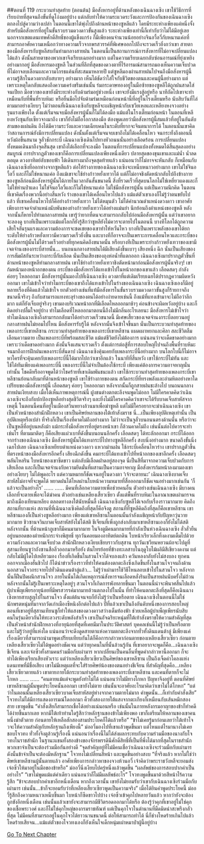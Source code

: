 ##ตอนที่ 119 กระบวนท่าสุดท้าย (ตอนต้น)
มือสังหารอยู่ที่ด้านหลังของเฉินฉางเซิง เขาใช้วิธีการที่เรียบง่ายที่สุดจนถึงขั้นที่ดูโง่งมอยู่บ้าง แต่กลับทำให้ความระแวดระวังและการป้องกันของเฉินฉางเซิงตกลงไปสู่ความว่างเปล่า ในตอนนี้เขาได้พุ่งไปถึงด้านหน้าของซูหลีแล้ว โดยมีระยะห่างเพียงแค่หนึ่งจั้ง
สำหรับมือสังหารที่อยู่ในขั้นรวบรวมดวงดาวขั้นสูงแล้ว ระยะห่างเพียงเท่านี้ก็เท่ากับว่าไม่ได้มีอยู่เลย นอกจากเขตแดนเทพศักดิ์สิทธิ์ของผู้แข็งแกร่ง ก็มีเพียงคนจำนวนน้อยอย่างจินอวี้ลวี่กับหนานเค่อที่สามารถอาศัยความเหนือกว่าทางความเร็วจากพรสวรรค์ที่พิเศษออกไปถึงจะรวดเร็วยิ่งกว่าเขา
สายตาของมือสังหารกับซูหลีสบกันท่ามกลางสายฝน
ในตอนนี้เป็นสถานการณ์การสังหารที่ไม่อาจเปลี่ยนแปลงได้แล้ว ดังนั้นสายตาของพวกเขาจึงเรียบเฉยอย่างมาก แต่ในความเรียบเฉยกลับซ่อนอารมณ์ที่ยุ่งเหยิงอย่างมากอยู่ มือสังหารมองซูหลี ในส่วนที่ลึกที่สุดของดวงตาที่ไร้อารมณ์สามารถมองเห็นความเจ็บปวดที่ไม่อาจลบเลือนและความโกรธแค้นที่สะสมมาหลายปี แต่ซูหลีมองผ่านสายฝนไปจนถึงมือสังหารผู้นี้ ความรู้สึกในดวงตากลับสบายๆ อย่างมาก เห็นได้ชัดว่าใส่ใจกับชีวิตของตนและคนผู้นี้อย่างมาก แต่เพราะเหตุใดกลับแสดงถึงความเคร่งขรึมเช่นนั้น
ร่มกระดาษทองอยู่ในมือซ้ายของซูหลีได้ถูกฝนสาดใส่จนเปียก มือขวาของเขายังมีระยะห่างกับด้ามร่มอยู่ช่วงหนึ่ง เขาจะยังมีแรงสู้อยู่หรือ นาทีถัดไปเขาจะทำเหมือนกับที่พื้นที่ราบหิมะ หรือยื่นมือไปจับด้ามร่มเหมือนก่อนหน้านี้ที่อยู่ในโรงเตี๊ยมหรือ
นับสิบวันที่ไล่ตามมาอย่างเงียบๆ ไม่ว่าตอนที่เฉินฉางเซิงกับซูหลีจะเผชิญหน้ากับเซวียเหอและเหลียงหงจวงอย่างรุนแรงเพียงใด ตั้งแต่เริ่มจนจบมือสังหารผู้นั้นก็ไม่ได้ลงมือ แม้แต่ในโรงเตี๊ยมก่อนหน้า ในตอนที่เหลียงหวังซุนกับเซียวจางมาถึง เขาก็ยังไม่ถือโอกาสลงมือ ต้องพูดเลยว่ามือสังหารผู้นี้สมแล้วที่อยู่ในอันดับสามของแผ่นดิน ถึงได้มีความระวังและความเฉียบคมในระดับที่ยากจะจินตนาการได้ ในตอนนั้นเขาคิดว่าสถานการณ์ยังมีการเปลี่ยนแปลง ดังนั้นตั้งแต่เริ่มจนจบเขาถึงไม่ได้เคลื่อนไหว จนกระทั่งถึงตอนนี้ หวังผ้อขึ้นสนาม จูลั่วชักกระบี่ เฉินฉางเซิงเดินไปทางหัวถนนนั่นอย่างเลือดร้อน การเปลี่ยนแปลงทั้งหมดเดินมาถึงจุดสิ้นสุด เขาถึงได้เลือกที่จะลงมือ
ในตอนที่การเปลี่ยนแปลงทั้งหมดได้สิ้นสุดลงอย่างสมบูรณ์ การปรากฏตัวของเขาก็คือการเปลี่ยนแปลงเพียงหนึ่งเดียว
ปลายสุดของขุนเขาและแม่น้ำ น้ำลดตอผุด ดวงอาทิตย์ลับขอบฟ้า ได้เดินทางมาถึงจุดสุดท้ายแล้ว แน่นอนว่าก็ไม่อาจจะหันกลับ ก็เหมือนกับเฉินฉางเซิงที่ออกห่างจากซูหลีแล้ว ต่อให้ร่างกายของเฉินฉางเซิงจะเหน็บหนาวอย่างมาก
เขาไม่ใช่จินอวี้ลวี่ และก็ไม่ใช่หนานเค่อ ถึงแม้เขาจะใช้ย่างก้าวหยั่งเทวาได้ แต่ก็ไม่อาจชิงตัดหน้ากลับไปถึงข้างกายของซูหลีก่อนมือสังหารผู้นั้นได้ภายในเวลาอันสั้นขนาดนี้
สิ่งที่รวดเร็วที่สุดบนโลกไม่ใช่เหยี่ยวแดงและก็ไม่ใช่ห่านป่าแดง ไม่ใช่จินอวี้ลวี่และก็ไม่ใช่หนานเค่อ ไม่ใช่มือสังหารผู้นั้น แต่เป็นความนึกคิด
ในตอนที่เขาคิดเรื่องพวกนี้อย่างสิ้นหวัง ร่างของเขาได้เคลื่อนไหวไปแล้ว
แม้แต่ตัวเขาเองก็ไม่รู้ว่าตนขยับไปแล้ว
ที่เขาเคลื่อนไหวไปก็คือย่างก้าวหยั่งเทวา ไม่ได้หมุนตัว ไม่ได้คำนวณตำแหน่งดวงดาว เขาอาศัยเพียงการจดจำตำแหน่งนับพันของย่างก้าวหยั่งเทวาได้อย่างแม่นยำ นึกย้อนถึงตำแหน่งของซูหลี หลังจากนั้นก็หายไปท่ามกลางสายฝน
เขารู้ว่ายากที่ตนจะสามารถกลับไปก่อนมือสังหารผู้นั้น แต่ว่าเขาอยากจะลองดู
บางทีเป็นเพราะแม้แต่โลกก็ยังรู้สึกว่าซูหลียังไม่ควรจะตายไปในตอนนี้ บางทีโลกได้ถูกความเสียใจอันรุนแรงและความต้องการจะชดเชยของเขาทำให้หวั่นไหว
บางทีเป็นเพราะพลังของเขาได้ยกระดับให้ย่างก้าวหยั่งเทวามีความรวดเร็วยิ่งขึ้น และบางทีก็อาจจะเป็นเพราะการเคลื่อนไหวและกระบี่ของมือสังหารผู้นั้นไม่ได้รวดเร็วอย่างที่ทุกคนคิดถึงขนาดนั้น หรือบางทีเป็นเพราะย่างก้าวหยั่งเทวาของเขามีเจตจำนงของกระบี่สายนั้น...
บนถนนกลางสายฝนได้มีเสียงดังขึ้นเบาๆ เสียงหนึ่ง ฉึก
นั่นเป็นเสียงของการสัมผัสกันระหว่างกระบี่กับเลือด นั่นเป็นเสียงของถุงห่อน้ำที่แตกออก
เฉินฉางเซิงมาปรากฏตัวขึ้นที่ด้านหน้าของซูหลีท่ามกลางสายฝน
เขาใช้ย่างก้าวหยั่งเทวาชิงตัดหน้ามาก่อนมือสังหารผู้นั้นจริงๆ!
เขาก้มหน้ามองหน้าอกของตน
กระบี่ของมือสังหารได้แทงเข้าไปในหน้าอกของเขาแล้ว เลือดสดๆ กำลังค่อยๆ ไหลออกมา
มือสังหารผู้นั้นมองไปที่เฉินฉางเซิง ดวงตาที่แต่เดิมเรียบเฉยได้ปรากฏความผิดหวังออกมา
เขาไม่เข้าใจว่าทำไมกระบี่ของเขาถึงได้แทงเข้าไปในร่างของเฉินฉางเซิง
เฉินฉางเซิงเองก็มีอยู่หลายเรื่องที่คิดแล้วไม่เข้าใจ ยกตัวอย่างเช่นที่แท้มือสังหารในขั้นรวบรวมดวงดาวขั้นสูงก็ร้ายกาจถึงขนาดนี้จริงๆ ถึงกับสามารถแทงทะลุร่างของตนได้อย่างง่ายดายเช่นนี้ ถึงแม้ที่แทงเข้ามาจะไม่ถือว่าลึกมาก แต่ก็ยังเจ็บอยู่จริงๆ เขามองบริเวณหน้าอกที่มีเลือดไหลออกมาช้าๆ ค่อนข้างจะผิดหวังอยู่บ้าง และก็คิดอย่างปลื้มใจอยู่บ้าง ทำไมเลือดที่ไหลออกมาตอนนี้ถึงไม่มีกลิ่นอะไรเลยนะ
มือสังหารไม่เข้าใจว่าทำไมเฉินฉางเซิงถึงสามารถกลับมาได้อย่างรวดเร็วขนาดนี้
มีเศษเสี้ยวของเจตจำนงกระบี่ลอยวนอยู่กลางสายฝนไม่ยอมไปไหน
มือสังหารรับรู้ได้ หลังจากนั้นจึงเข้าใจขึ้นมา นั่นเป็นกระบวนท่าสุดท้ายของเพลงกระบี่เขาหลีซาน
กระบวนท่าสุดท้ายของเพลงกระบี่เขาหลีซาน แผดเผาหยกและศิลา สละชีวิตลืมเลือนความตาย เป็นเพลงกระบี่ที่พร้อมสละชีวิต
แม้แต่ชีวิตยังไม่ต้องการ แน่นอนว่าจะเด็ดขาดอย่างมาก เพราะว่าเด็ดขาดอย่างมาก ดังนั้นจึงแสนจะรวดเร็ว
ตั้งแต่การต่อสู้ที่การสอบใหญ่ไปจนถึงพื้นที่ราบหิมะ จนมาถึงการฝึกฝนเพลงกระบี่สันดาป เฉินฉางเซิงคุ้นเคยกับเพลงกระบี่นี้อย่างมาก
บนโลกใบนี้ก็ไม่อาจหาใครที่จะคุ้นเคยกับเพลงกระบี่นี้ได้มากไปกว่าเขาอีกแล้ว
ในนาทีที่สิ้นหวัง เขาใช้กระบี่ไม่ทัน และใช้ได้ทันเพียงแค่เพลงกระบี่นี้
เพลงกระบี่นี้ไม่จำเป็นต้องใช้กระบี่ เพียงแค่ต้องการความอาจหาญนั่นเท่านั้น
โชคดีหรืออาจพูดได้ว่าโชคร้ายที่เขาเดิมพันชนะแล้ว
เขาใช้กระบวนท่าสุดท้ายของเพลงกระบี่เขาหลีซานย้อนกลับมาที่ด้านหน้าของซูหลี
เขาใช้ร่างกายของตน สกัดกระบี่ที่ทรงพลังและอำมหิตอย่างหาใดเปรียบของมือสังหารผู้นี้
เลือดสดๆ ค่อยๆ ไหลออกมา หลังจากนั้นก็ถูกสายฝนชะล้างไป
บนถนนกลางสายฝนเงียบสงบ
เมื่อได้เห็นภาพเหตุการณ์นี้ ฝูงชนต่างตกตะลึงจนพูดไม่ออก
ไม่มีใครคาดคิดว่าเฉินฉางเซิงจะถึงกับปกป้องซูหลีอย่างสุดชีวิตจริงๆ และยิ่งไม่มีใครคาดคิดว่าเขาจะได้รับบาดเจ็บสาหัสจากเหตุนี้
ในตอนนี้คนที่อยู่ในเมืองสวินหยางล้วนมาเพื่อฆ่าซูหลี แต่ไม่มีใครอยากจะฆ่าเฉินฉางเซิง เขาเป็นหัวหน้าของสำนักฝึกหลวง เขาเป็นศิษย์หลานของใต้เท้าสังฆราช นี่...เป็นเพียงอุบัติเหตุเท่านั้น
เป็นอุบัติเหตุหรือเปล่า ที่จริงก็เป็นเรื่องที่คาดไม่ถึงอย่างมาก ไม่ว่าจะเป็นจูลั่วบนถนนตรงด้านนั้น หรือว่าจะเป็นซูหลีที่อยู่บนหลังม้า แม้กระทั่งมือสังหารที่อยู่ตรงหน้าเขา ก็ล้วนคาดไม่ถึง เช่นนั้นต่อไปควรจะทำเช่นไร
ที่ตามมาติดๆ ก็คือเสียงแผ่วเบาที่ดังขึ้นบนถนนอีกครั้ง
เลือดสดๆ ได้ทะลักออกมา กระบี่ได้ออกจากร่างของเฉินฉางเซิง
มือสังหารผู้นั้นได้แทงกระบี่ไปทางซูหลีอีกครั้ง สงบนิ่งอย่างมาก ขนาดถึงขั้นนิ่งเฉยไปเลย
เฉินฉางเซิงเหยียบตำแหน่งดวงดาว แหวกม่านฝน ใช้กระบี่เคลื่อนไหวร่าง
เขาปรากฏตัวขึ้นที่ตรงหน้าของมือสังหารอีกครั้ง
เสียงฉึกดังขึ้น คมกระบี่ได้แทงเข้าไปที่หน้าอกของเขาอีกครั้ง เลือดสดๆ พลันไหลริน
ใบหน้าของเขาซีดขาว แต่กลับมีเลือดฝาดอยู่สองจุด
นี่เป็นสีที่มาจากความเจ็บปวดกับการเสียเลือด และก็เป็นเจตจำนงกับความยึดมั่นที่ผสานเป็นความอาจหาญ
มือสังหารก้มหน้าลงมามองเขาอย่างเงียบๆ ไม่ได้พูดอะไร แต่ความหมายก็ชัดเจนอยู่ในดวงตา ‘เจ้าจะตายนะ’
เฉินฉางเซิงบาดเจ็บสาหัสไม่อาจที่จะพูดได้ หยาดฝนได้ไหลผ่านใบหน้าความหมายที่สื่อออกมาก็ชัดเจนอย่างมากเช่นกัน ‘ก็แล้วจะเป็นอย่างไร’
......
......
มีคนที่เลือกความตายเพื่อช่วยคนอื่น ตัวอย่างเช่นเฉินฉางเซิง มีบางคนเลือกที่จะตายเพื่อจะได้ฆ่าคน ตัวอย่างเช่นเหลียงเสี้ยวเซียว
ตั้งแต่พื้นที่ราบหิมะในอาณาเขตเผ่ามารจนมาถึงเมืองเทียนเหลียง ตลอดทางลงใต้นับหมื่นลี้ เฉินฉางเซิงกับซูหลีได้เจอกับเรื่องราวมากมาย คิดถึงสถานที่บางแห่ง
สถานที่ที่เฉินฉางเซิงคิดถึงที่สุดก็คือจิงตู สถานที่ที่ซูหลีคิดถึงที่สุดก็คือเขาหลีซาน
เขาหลีซานเองก็เป็นห่วงซูหลีอย่างมาก เพียงแต่เขาหลีซานในตอนนั้นกำลังเผชิญหน้ากับปัญหาวุ่นวายมากมาย ชิวซานจวินบาดเจ็บสาหัสยังไม่ได้สติ ชีเจียนที่เพิ่งถูกส่งกลับมาเขาหลีซานเองก็ยังไม่ได้สติ หลังจากนั้น ที่ด้านหน้าภูเขาก็มีคนมามากมาย ในจิงตูมีคนมากมายที่กำลังเป็นห่วงเฉินฉางเซิง ลั่วลั่วยืนอยู่บนยอดของตำหนักกระจ่างพิสุทธิ์ ทุกวันคอยมองอาทิตย์ตกดิน ใบหน้าเรียวเล็กที่งดงามเต็มไปด้วยความกังวลและความเจ็บปวด สำนักฝึกหลวงเงียบเชียบราวกับสุสาน ทุกวันเซวียนหยวนผ้อจะไปดูที่สุสานเทียนซูว่าถังซานสือลิ่วออกมาหรือยัง ต้นไทรย้อยที่ข้างทะเลสาบในฤดูใบไม้ผลิมีสีเขียวงดงาม แต่กลับไม่มีผู้ใดไปเหลียวมอง
เรื่องที่เกิดขึ้นในสวนโจวได้จบลงแล้ว ควันหลงกลับยังไม่สงบลง ทุกคนออกจากเมืองฮั่นชิวไป ก็ได้นำข่าวเรื่องราวที่ทำให้คนต้องตกตะลึงซึ่งเกิดขึ้นทั้งในสวนโจวจนถึงด้านนอกสวนโจวกระจายไปทั่วดินแดนต้าลู่แล้ว… ไม่รู้ว่าเผ่ามารใช้วิธีไหนลอบเข้าไปในสวนโจว หลังจากนั้นก็ฝืนปิดผนึกสวนโจว ภายในนั้นได้เกิดเหตุการณ์สังหารจนเลือดหลั่งรินเป็นสายฝนนับครั้งไม่ถ้วน หลังจากนั้นไม่รู้เป็นเพราะเหตุใดอยู่ๆ สวนโจวก็เกิดการพังทลายขึ้นมา ในตอนนี้น่าจะพินาศสิ้นไปแล้ว ผู้บำเพ็ญเพียรอายุน้อยที่มีพรสวรรค์มากมายล้วนตกลงไปในนั้น ที่ทำให้คนตกตะลึงที่สุดก็คือเฉินฉางเซิงหายสาบสูญไปในสวนโจว ตั้งแต่ต้นจนจบก็ยังไม่รู้ว่าเป็นหรือตาย
เฉินฉางเซิงในตอนนี้ไม่ใช่นักพรตหนุ่มที่มาจากวัดเก่าเมืองซีหนิงอีกต่อไปแล้ว ปีที่แล้วเขาเป็นถึงอันดับหนึ่งของการสอบใหญ่ ตอนที่เขาอยู่ที่สุสานเทียนซูก็ทำให้แสงของดวงดาวสว่างเต็มท้องฟ้า ช่วยเหลือผู้บำเพ็ญเพียรนับสิบคนในรุ่นเดียวกันให้ทะลวงระดับพลังสำเร็จ เขาเป็นอัจฉริยะหนุ่มที่ใต้เท้าสังฆราชให้ความสำคัญที่สุด เป็นหัวหน้าสำนักฝึกหลวงที่อายุน้อยที่สุดที่เคยมีมาในประวัติศาสตร์
บุคคลเช่นนี้ไม่รู้ว่าเป็นหรือตาย และไม่รู้ว่าอยู่ที่แห่งใด แน่นอนว่าจะดึงดูดสายตาแห่งความตกตะลึงจากทั่วทั้งดินแดนต้าลู่ มีเพียงแค่เรื่องเดียวที่สามารถนำมาพูดเปรียบเทียบกันได้ก็คือการกล่าวหาก่อนตายของเหลียงเสี้ยวเซียว ก่อนตายเหลียงเสี้ยวเซียวไม่ได้พูดอย่างชัดเจน แต่ว่าทุกคนในที่นั้นล้วนรู้กัน ที่เขาอยากจะพูดก็คือ...เฉินฉางเซิง ชีเจียน และเจ๋อซิ่วทั้งสามคนร่วมมือกับเผ่ามาร
หากเปลี่ยนเป็นคนอื่นที่พูดคำกล่าวหานี้ออกมา ก็จะทำได้เพียงเรียกเสียงหัวเราะ แต่ว่าเหลียงเสี้ยวเซียวเป็นศิษย์ของเขาหลีซาน เป็นถึงเจ็ดคำโคลงแห่งแดนเทพที่มีชื่อเสียง เขาไม่มีเหตุผลที่จะใส่ร้ายศิษย์น้องของตนอย่างชีเจียน ที่สำคัญที่สุดคือ...เหลียงเสี้ยวเซียวตายแล้ว
เขาตายภายใต้กระบวนท่าสุดท้ายของเพลงกระบี่เขาหลีซาน
และคนที่ตายก็จะไม่โกหก
......
......
“คนตายแม้แต่จะพูดยังทำไม่ได้ แน่นอนว่าไม่มีทางโกหก ปัญหาจึงอยู่ที่ ตอนที่ศิษย์เขาหลีซานผู้นั้นพูดประโยคนั้นออกมา เขายังไม่ตาย เช่นนั้นจะอาศัยอะไรมาคิดว่าเขาไม่ได้โกหก”
“แต่ว่าในตอนนั้นเหลียงเสี้ยวเซียวบาดเจ็บสาหัสอยู่ห่างจากความตายไม่มาก คำพูดนั้น...ก็เท่ากับคำสั่งเสีย”
โจวทงไม่ได้มีการแสดงอารมณ์ใดออกมา คิ้วทั้งสองภายใต้แสงจากตะเกียงก็เหมือนกับเส้นหมึกสองสาย เขาพูดขึ้น “คำสั่งเสียก็สามารถเชื่อได้อย่างแน่นอนหรือ เช่นนั้นในภายหลังกรมอาญาของข้าก็ทำคดีได้ง่ายขึ้นมากเลย หากมีใต้เท้าท่านใดรู้สึกว่าหลักฐานของข้าไม่เพียงพอ เขาก็เตรียมให้หลานของเขาคนหนึ่งฆ่าตัวตาย ก่อนตายให้เหลือสักสองสามประโยคก็ได้แล้วหรือ”
“ข้าไม่เคยรู้มาก่อนเลยว่าใต้เท้าโจวจะให้ความสำคัญกับหลักฐานถึงเพียงนี้” ม่ออวี่มองไปที่เขาแล้วพูดขึ้นมา แต่ไหนแต่ไรมานางไม่เคยชอบโจวทง ทั่วทั้งจิงตูล้วนรู้เรื่องนี้ แน่นอนว่าเรื่องนี้ไม่ได้ส่งผลกระทบกับความร่วมมือของนางกับโจวทงในราชสำนัก ในฐานะแขนทั้งสองข้างของจักรพรรดินีศักดิ์สิทธิ์ที่เป็นที่พึ่งได้มากที่สุดในราชสำนัก พวกเขาจำเป็นจะต้องร่วมมือกันอย่างดี
“จุดสำคัญอยู่ที่ไม่มีคนเชื่อว่าเฉินฉางเซิงจะร่วมมือกับเผ่ามาร ดังนั้นข้าจำเป็นจะต้องมีหลักฐาน”
โจวทงไม่เปลี่ยนสีหน้า และพูดขึ้นอย่างสงบ “ที่จริงแล้ว หากไม่ใช่ว่าศิษย์เขาหลีซานผู้นั้นตายแล้ว อาศัยเพียงการกล่าวหาของจวงห้วนอวี่ เจ้าคิดว่าพระราชวังหลีจะยอมส่งเจ๋อซิ่วให้มาอยู่ในมือของข้าหรือ”
ม่ออวี่นิ่งเงียบไปครู่หนึ่งแล้วพูดขึ้น “ผลลัพธ์ของการสอบปากคำเป็นอย่างไร”
“เขาไม่พูดแม้แต่คำเดียว แน่นอนว่าก็ไม่มีผลลัพธ์อะไร”
โจวทงพูดขึ้นมาด้วยสีหน้าไร้ความรู้สึก “ข้าจะสอบปากคำเขาอีกหนึ่งเดือน หากถึงเวลานั้น เขายังไม่ยอมรับว่าเขากับเฉินฉางเซิงร่วมมือกับเผ่ามาร เช่นนั้น...ข้าก็จะยอมรับว่าที่เหลียงเสี้ยวเซียวพูดเป็นความจริง”
เมื่อได้ยินคำพูดประโยคนี้ ม่ออวี่รู้สึกถึงความหนาวเหน็บขึ้นมา ใบหน้าก็ซีดขาวไปบ้าง
เจ๋อซิ่วเข้าคุกไปหลายวันแล้ว หากว่ายังจะต้องถูกขังอีกหนึ่งเดือน เช่นนั้นแล้วเขายังจะสามารถมีชีวิตรอดออกมาได้หรือ ต้องรู้ว่าคุกที่เขาอยู่ไม่ใช่คุกของเชื้อพระวงศ์ และก็ไม่ใช่คุกใหญ่ของกรมราชทัณฑ์ แต่เป็นคุกโจวในตำนานที่มืดมิดน่าสะพรึงกลัวที่สุด ไม่มีคนที่สามารถอยู่ในคุกโจวได้ยาวนานขนาดนี้ ต่อให้สามารถทำได้ นี่ก็ช่างโหดร้ายเกินไปแล้ว
โหดร้ายเสียจน...แม้แต่ตัวของโจวทงเองก็ยังเห็นใจเด็กหนุ่มเผ่าหมาป่าผู้นี้อยู่บ้าง


[Go To Next Chapter]( ./406.md)